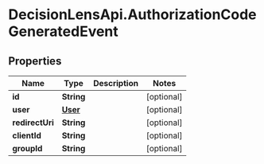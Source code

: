 # DecisionLensApi.AuthorizationCodeGeneratedEvent

## Properties
Name | Type | Description | Notes
------------ | ------------- | ------------- | -------------
**id** | **String** |  | [optional] 
**user** | [**User**](User.md) |  | [optional] 
**redirectUri** | **String** |  | [optional] 
**clientId** | **String** |  | [optional] 
**groupId** | **String** |  | [optional] 


